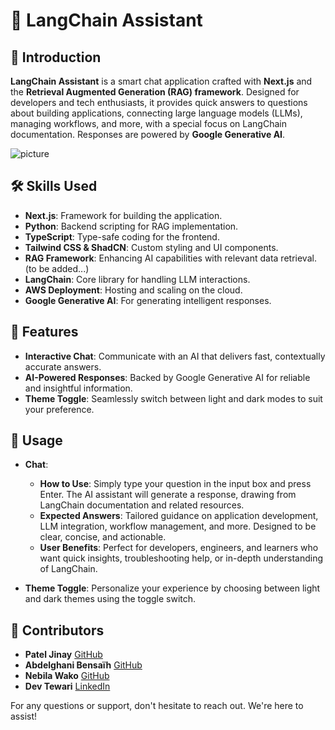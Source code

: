 # 🎉 LangChain Assistant

## 🚀 Introduction
**LangChain Assistant** is a smart chat application crafted with **Next.js** and the **Retrieval Augmented Generation (RAG) framework**. Designed for developers and tech enthusiasts, it provides quick answers to questions about building applications, connecting large language models (LLMs), managing workflows, and more, with a special focus on LangChain documentation. Responses are powered by **Google Generative AI**.

![picture](https://github.com/user-attachments/assets/721b3638-29d2-4c0d-9070-431b69f0306d)



## 🛠️ Skills Used
- **Next.js**: Framework for building the application.
- **Python**: Backend scripting for RAG implementation.
- **TypeScript**: Type-safe coding for the frontend.
- **Tailwind CSS & ShadCN**: Custom styling and UI components.
- **RAG Framework**: Enhancing AI capabilities with relevant data retrieval. (to be added...)
- **LangChain**: Core library for handling LLM interactions.
- **AWS Deployment**: Hosting and scaling on the cloud.
- **Google Generative AI**: For generating intelligent responses.

## 🌟 Features
- **Interactive Chat**: Communicate with an AI that delivers fast, contextually accurate answers.
- **AI-Powered Responses**: Backed by Google Generative AI for reliable and insightful information.
- **Theme Toggle**: Seamlessly switch between light and dark modes to suit your preference.

## 🎯 Usage
- **Chat**: 
  - **How to Use**: Simply type your question in the input box and press Enter. The AI assistant will generate a response, drawing from LangChain documentation and related resources.
  - **Expected Answers**: Tailored guidance on application development, LLM integration, workflow management, and more. Designed to be clear, concise, and actionable.
  - **User Benefits**: Perfect for developers, engineers, and learners who want quick insights, troubleshooting help, or in-depth understanding of LangChain.

- **Theme Toggle**: Personalize your experience by choosing between light and dark themes using the toggle switch.

## 👥 Contributors
- **Patel Jinay** [GitHub](https://github.com/Github11200)
- **Abdelghani Bensaïh** [GitHub](https://github.com/yourusername)
- **Nebila Wako** [GitHub](https://github.com/nebilawako)
- **Dev Tewari** [LinkedIn](https://www.linkedin.com/in/dev-t-99a047209/)

For any questions or support, don't hesitate to reach out. We're here to assist!
